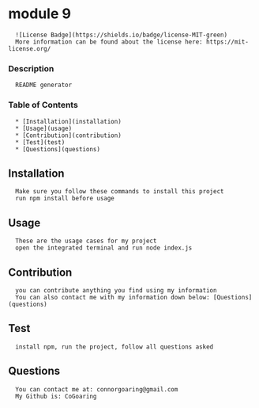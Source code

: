 
  # module 9 
    
      ![License Badge](https://shields.io/badge/license-MIT-green)
      More information can be found about the license here: https://mit-license.org/
  
  ### Description

      README generator

  ### Table of Contents
      * [Installation](installation)
      * [Usage](usage)
      * [Contribution](contribution)
      * [Test](test)
      * [Questions](questions)

  ## Installation

      Make sure you follow these commands to install this project
      run npm install before usage

  ## Usage

      These are the usage cases for my project
      open the integrated terminal and run node index.js

  ## Contribution

      you can contribute anything you find using my information
      You can also contact me with my information down below: [Questions](questions)

  ## Test

      install npm, run the project, follow all questions asked

  ## Questions

      You can contact me at: connorgoaring@gmail.com
      My Github is: CoGoaring
